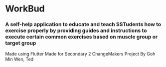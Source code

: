 # WorkBud
### A self-help application to educate and teach SSTudents how to exercise properly by providing guides and instructions to execute certain common exercises based on muscle group or target group

Made using Flutter
Made for Secondary 2 ChangeMakers Project
By Goh Min Wen, Ted
